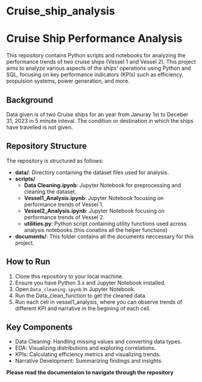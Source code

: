 # Cruise_ship_analysis

# Cruise Ship Performance Analysis

This repository contains Python scripts and notebooks for analyzing the performance trends of two cruise ships (Vessel 1 and Vessel 2).
This project aims to analyze various aspects of the ships' operations using Python and SQL, focusing on key performance indicators (KPIs) such as efficiency, propulsion systems, power generation, and more.

## Background
Data given is of two Cruise ships for an year from Januray 1st to Deceber 31, 2023 in 5 minute inteval. The condition or destination in which the ships have travelled is not given.

## Repository Structure

The repository is structured as follows:

- **data/**: Directory containing the dataset files used for analysis.
- **scripts/**
  - **Data Cleaning.ipynb**: Jupyter Notebook for preprocessing and cleaning the dataset.
  - **Vessel1_Analysis.ipynb**: Jupyter Notebook focusing on performance trends of Vessel 1.
  - **Vessel2_Analysis.ipynb**: Jupyter Notebook focusing on performance trends of Vessel 2.
  - **utilities.py**: Python script containing utility functions used across analysis notebooks.(this conatins all the helper functions)
- **documents/**: This folder contains all the documents neccessary for this project.

## How to Run

1. Clone this repository to your local machine.
2. Ensure you have Python 3.x and Jupyter Notebook installed.
3. Open `Data_cleaning.ipynb` in Jupyter Notebook.
4. Run the Data_clean_function to get the cleaned data.
5. Run each cell in vessel1_analysis, where you can observe trends of different KPI and narrative in the begining of each cell.

## Key Components

- Data Cleaning: Handling missing values and converting data types.
- EDA: Visualizing distributions and exploring correlations.
- KPIs: Calculating efficiency metrics and visualizing trends.
- Narrative Development: Summarizing findings and insights.

**Please read the documentaion to navigate through the repository**
